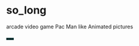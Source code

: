 # so_long
arcade video game Pac Man like 
Animated pictures

<img src="./assets/battle_ship.png" alt="Alt text" title="Battle ship" style="display: inline-block; max-width: 20px">
